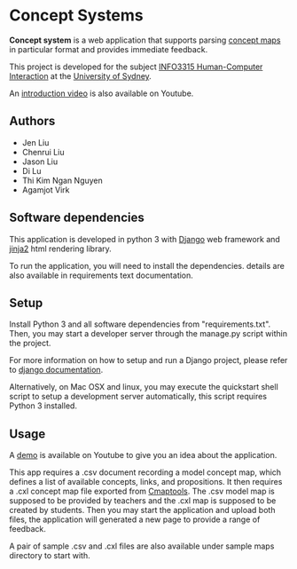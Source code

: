 # Concept Systems

**Concept system** is a web application that supports parsing [concept maps](https://en.wikipedia.org/wiki/Concept_map) in particular format and provides immediate feedback.

This project is developed for the subject [INFO3315 Human-Computer Interaction](https://cusp.sydney.edu.au/students/view-unit-page/alpha/INFO3315) at the [University of Sydney](http://sydney.edu.au/).

An [introduction video](https://www.youtube.com/watch?v=3Bv19KaX75Q) is also available on Youtube.

## Authors

 * Jen Liu
 * Chenrui Liu
 * Jason Liu
 * Di Lu
 * Thi Kim Ngan Nguyen
 * Agamjot Virk

## Software dependencies

This application is developed in python 3 with [Django](https://www.djangoproject.com/) web framework and [jinja2](http://jinja.pocoo.org/docs/dev/) html rendering library.

To run the application, you will need to install the dependencies.
details are also available in requirements text documentation.

## Setup

Install Python 3 and all software dependencies from "requirements.txt". Then, you may start a developer server through the manage.py script within the project.

For more information on how to setup and run a Django project, please refer to [django documentation](https://docs.djangoproject.com/en/1.10/).

Alternatively, on Mac OSX and linux, you may execute the quickstart shell script to setup a development server automatically, this script requires Python 3 installed.

## Usage

A [demo](https://www.youtube.com/watch?v=3Bv19KaX75Q) is available on Youtube to give you an idea about the application.

This app requires a .csv document recording a model concept map, which defines a list of available concepts, links, and propositions.
It then requires a .cxl concept map file exported from [Cmaptools](http://cmap.ihmc.us/).
The .csv model map is supposed to be provided by teachers and the .cxl map is supposed to be created by students.
Then you may start the application and upload both files, the application will generated a new page to provide a range of feedback.

A pair of sample .csv and .cxl files are also available under sample maps directory to start with.
